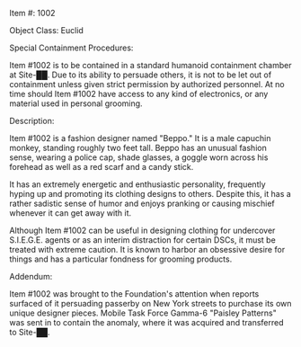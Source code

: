 Item #: 1002

Object Class: Euclid

Special Containment Procedures:

Item #1002 is to be contained in a standard humanoid containment chamber at Site-██. Due to its ability to persuade others, it is not to be let out of containment unless given strict permission by authorized personnel. At no time should Item #1002 have access to any kind of electronics, or any material used in personal grooming.

Description:

Item #1002 is a fashion designer named "Beppo." It is a male capuchin monkey, standing roughly two feet tall. Beppo has an unusual fashion sense, wearing a police cap, shade glasses, a goggle worn across his forehead as well as a red scarf and a candy stick.

It has an extremely energetic and enthusiastic personality, frequently hyping up and promoting its clothing designs to others. Despite this, it has a rather sadistic sense of humor and enjoys pranking or causing mischief whenever it can get away with it.

Although Item #1002 can be useful in designing clothing for undercover S.I.E.G.E. agents or as an interim distraction for certain DSCs, it must be treated with extreme caution. It is known to harbor an obsessive desire for things and has a particular fondness for grooming products.

Addendum:

Item #1002 was brought to the Foundation's attention when reports surfaced of it persuading passerby on New York streets to purchase its own unique designer pieces. Mobile Task Force Gamma-6 "Paisley Patterns" was sent in to contain the anomaly, where it was acquired and transferred to Site-██.